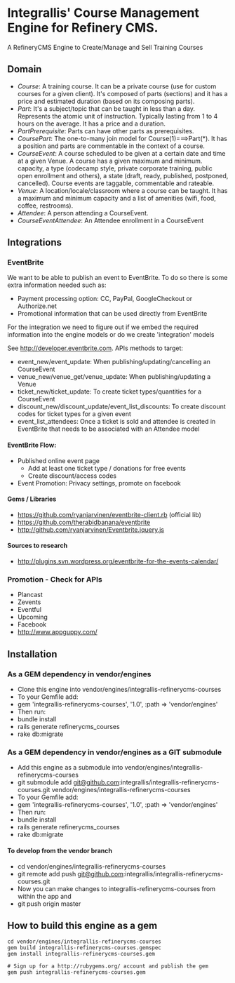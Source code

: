 # Integrallis' Course Management Engine for Refinery CMS.

A RefineryCMS Engine to Create/Manage and Sell Training Courses

## Domain

* _Course_: A training course. It can be a private course (use for custom courses for a given client). It's composed of parts (sections) and it has a price and estimated duration (based on its composing parts).
* _Part_: It's a subject/topic that can be taught in less than a day. Represents the atomic unit of instruction. Typically lasting from 1 to 4 hours on the average. It has a price and a duration.
* _PartPrerequisite_: Parts can have other parts as prerequisites.
* _CoursePart_: The one-to-many join model for Course(1)===>Part(*). It has a position and parts are commentable in the context of a course.
* _CourseEvent_: A course scheduled to be given at a certain date and time at a given Venue. A course has a given maximum and minimum. capacity, a type (codecamp style, private corporate training, public open enrollment and others), a state (draft, ready, published, postponed, cancelled). Course events are taggable, commentable and rateable. 
* _Venue_: A location/locale/classroom where a course can be taught. It has a maximum and minimum capacity and a list of amenities (wifi, food, coffee, restrooms).
* _Attendee_: A person attending a CourseEvent.
* _CourseEventAttendee_: An Attendee enrollment in a CourseEvent

## Integrations

### EventBrite

We want to be able to publish an event to EventBrite. To do so there is some extra information needed such as:
* Payment processing option: CC, PayPal, GoogleCheckout or Authorize.net
* Promotional information that can be used directly from EventBrite

For the integration we need to figure out if we embed the required information into the engine models or do we create 'integration' models

See http://developer.eventbrite.com. APIs methods to target:
 
* event_new/event_update: When publishing/updating/cancelling an CourseEvent
* venue_new/venue_get/venue_update: When publishing/updating a Venue
* ticket_new/ticket_update: To create ticket types/quantities for a CourseEvent
* discount_new/discount_update/event_list_discounts: To create discount codes for ticket types for a given event
* event_list_attendees: Once a ticket is sold and attendee is created in EventBrite that needs to be associated with an Attendee model

#### EventBrite Flow:

* Published online event page
  * Add at least one ticket type / donations for free events
  * Create discount/access codes
* Event Promotion: Privacy settings, promote on facebook 

#### Gems / Libraries

* https://github.com/ryanjarvinen/eventbrite-client.rb (official lib)
* https://github.com/therabidbanana/eventbrite
* http://github.com/ryanjarvinen/Eventbrite.jquery.js

#### Sources to research

* http://plugins.svn.wordpress.org/eventbrite-for-the-events-calendar/

### Promotion - Check for APIs

* Plancast
* Zevents
* Eventful
* Upcoming
* Facebook
* http://www.appguppy.com/

## Installation

### As a GEM dependency in vendor/engines

* Clone this engine into vendor/engines/integrallis-refinerycms-courses
* To your Gemfile add: 
* gem 'integrallis-refinerycms-courses', '1.0', :path => 'vendor/engines'
* Then run:
* bundle install
* rails generate refinerycms_courses
* rake db:migrate

### As a GEM dependency in vendor/engines as a GIT submodule

* Add this engine as a submodule into vendor/engines/integrallis-refinerycms-courses
* 	git submodule add git@github.com:integrallis/integrallis-refinerycms-courses.git vendor/engines/integrallis-refinerycms-courses
* To your Gemfile add: 
* gem 'integrallis-refinerycms-courses', '1.0', :path => 'vendor/engines'
* Then run:
* bundle install
* rails generate refinerycms_courses
* rake db:migrate

#### To develop from the vendor branch

* cd vendor/engines/integrallis-refinerycms-courses
* git remote add push git@github.com:integrallis/integrallis-refinerycms-courses.git
* Now you can make changes to integrallis-refinerycms-courses from within the app and
*	git push origin master

## How to build this engine as a gem

    cd vendor/engines/integrallis-refinerycms-courses
    gem build integrallis-refinerycms-courses.gemspec
    gem install integrallis-refinerycms-courses.gem
    
    # Sign up for a http://rubygems.org/ account and publish the gem
    gem push integrallis-refinerycms-courses.gem